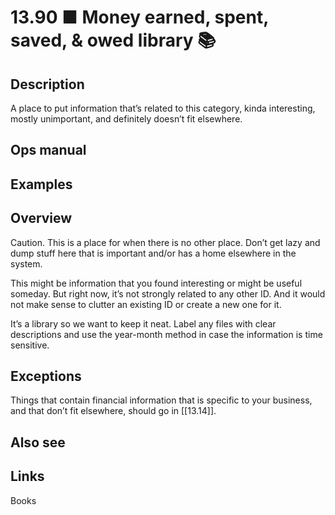 # 13.90 ■ Money earned, spent, saved, & owed library 📚

## Description

A place to put information that’s related to this category, kinda interesting, mostly unimportant, and definitely doesn’t fit elsewhere.

## Ops manual

## Examples

## Overview

Caution. This is a place for when there is no other place. Don’t get lazy and dump stuff here that is important and/or has a home elsewhere in the system.

This might be information that you found interesting or might be useful someday. But right now, it’s not strongly related to any other ID. And it would not make sense to clutter an existing ID or create a new one for it.

It’s a library so we want to keep it neat. Label any files with clear descriptions and use the year-month method in case the information is time sensitive.

## Exceptions

Things that contain financial information that is specific to your business, and that don’t fit elsewhere, should go in [[13.14]].

## Also see

## Links

Books

